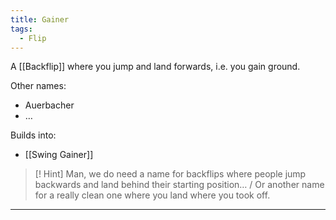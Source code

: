 ```yaml
---
title: Gainer
tags:
  - Flip
---
```

A [[Backflip]] where you jump and land forwards, i.e. you gain ground.

Other names:
* Auerbacher
* …

Builds into: 
* [[Swing Gainer]]

> [! Hint] 
> Man, we do need a name for backflips where people jump backwards and land behind their starting position… / Or another name for a really clean one where you land where you took off.


---